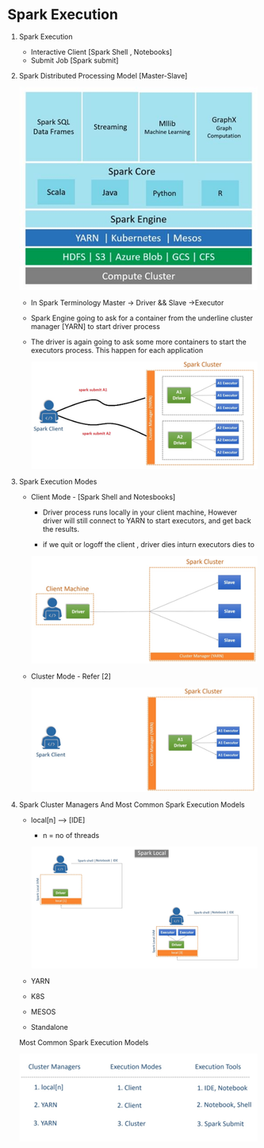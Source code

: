 # Spark Execution  


1.  Spark Execution
    
	  * Interactive Client 
	      [Spark Shell , Notebooks]
	  * Submit Job
	      [Spark submit]
		  
2.  Spark Distributed Processing Model [Master-Slave]	
        
	   ![alt text](https://github.com/IAmZero247/spark-setup/blob/main/repo_images/spark_ecosystem.jpg?raw=true)		
       
      *  In Spark Terminology Master -> Driver  && Slave ->Executor

      *  Spark Engine going to ask for a container from the underline cluster manager [YARN] to start driver process 
	  
	  *  The driver is again going to ask some more containers to start the executors process. This happen for each application 
      	  
			  
		 ![alt text](https://github.com/IAmZero247/spark-setup/blob/main/repo_images/spark_distrubuted_processing_model.jpg?raw=true)	  

3.  Spark Execution Modes
      
	  * Client Mode - [Spark Shell and Notesbooks]
	    
		  - Driver process runs locally in your client machine, However driver will still connect to YARN to start executors, and get back the results.
		  
		  - if we quit or logoff the client , driver dies inturn executors dies to 
	  
	      ![alt text](https://github.com/IAmZero247/spark-setup/blob/main/repo_images/spark_client_mode.jpg?raw=true)	  
	  
	  * Cluster Mode - Refer [2]
	  
	      ![alt text](https://github.com/IAmZero247/spark-setup/blob/main/repo_images/spark_cluster_mode.jpg?raw=true)	

4.  Spark Cluster Managers And Most Common Spark Execution Models 
     
	  *  local[n]   --> [IDE]
	       -  n = no of threads
		   
		   ![alt text](https://github.com/IAmZero247/spark-setup/blob/main/repo_images/spark_local.jpg?raw=true)
           		   
	    
	  *   YARN
	  *   K8S
	  *   MESOS
	  *   Standalone
	  
	  Most Common Spark Execution Models 
	  
	  ![alt text](https://github.com/IAmZero247/spark-setup/blob/main/repo_images/most_common_spark_execution_models.jpg?raw=true)
	  

